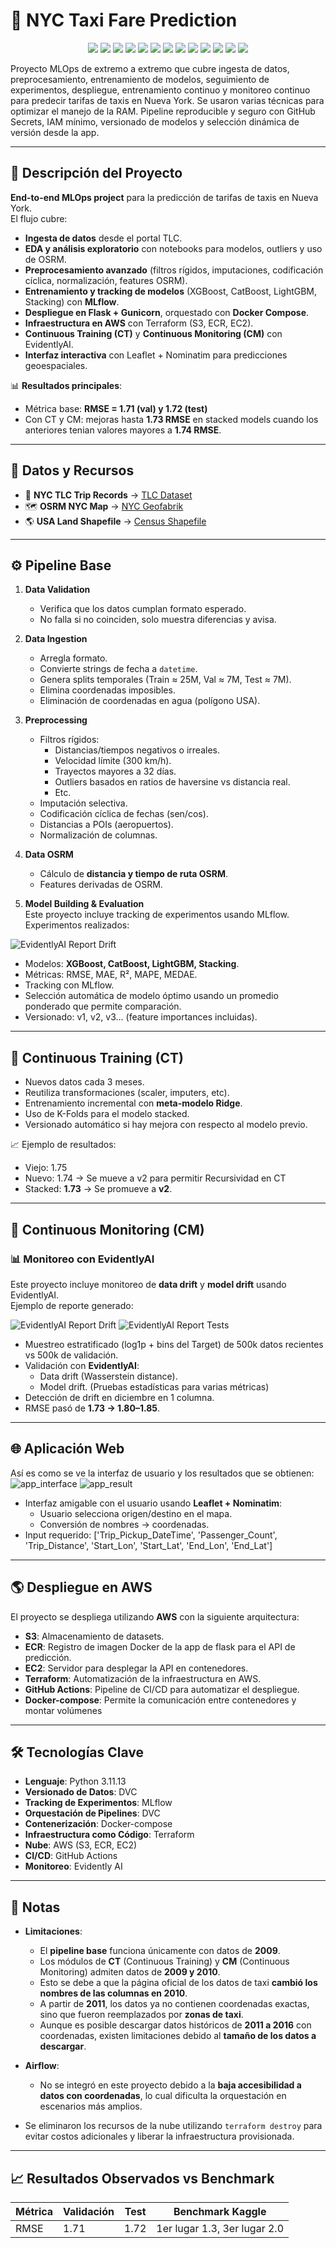 # 🚖 NYC Taxi Fare Prediction  

<p align="center">
  <img src="https://img.shields.io/badge/Python-3.11-blue?logo=python" /> 
  <img src="https://img.shields.io/badge/MLflow-Tracking-orange?logo=mlflow" /> 
  <img src="https://img.shields.io/badge/DVC-Data_Versioning-purple?logo=dvc" /> 
  <img src="https://img.shields.io/badge/Docker-Containerization-2496ED?logo=docker" /> 
  <img src="https://img.shields.io/badge/Docker--Compose-Orchestration-2496ED?logo=docker" /> 
  <img src="https://img.shields.io/badge/Terraform-Infrastructure-623CE4?logo=terraform" /> 
  <img src="https://img.shields.io/badge/AWS-S3%20%7C%20ECR%20%7C%20EC2-orange?logo=amazonaws" /> 
  <img src="https://img.shields.io/badge/OSRM-Routing-black" /> 
  <img src="https://img.shields.io/badge/Nominatim-Geocoding-green" /> 
  <img src="https://img.shields.io/badge/Flask-API-black?logo=flask" /> 
  <img src="https://img.shields.io/badge/Gunicorn-WSGI-00A86B?logo=gunicorn" /> 
  <img src="https://img.shields.io/badge/EvidentlyAI-Monitoring-blueviolet" /> 
  <img src="https://img.shields.io/badge/GitHub_Actions-CI%2FCD-black?logo=githubactions" />
</p>

Proyecto MLOps de extremo a extremo que cubre ingesta de datos, preprocesamiento, entrenamiento de modelos, seguimiento de experimentos, despliegue, entrenamiento continuo y monitoreo continuo para predecir tarifas de taxis en Nueva York. Se usaron varias técnicas para optimizar el manejo de la RAM. Pipeline reproducible y seguro con GitHub Secrets, IAM mínimo, versionado de modelos y selección dinámica de versión desde la app.

---

## 📌 Descripción del Proyecto  

**End-to-end MLOps project** para la predicción de tarifas de taxis en Nueva York.  
El flujo cubre:  

- **Ingesta de datos** desde el portal TLC.  
- **EDA y análisis exploratorio** con notebooks para modelos, outliers y uso de OSRM.  
- **Preprocesamiento avanzado** (filtros rígidos, imputaciones, codificación cíclica, normalización, features OSRM).  
- **Entrenamiento y tracking de modelos** (XGBoost, CatBoost, LightGBM, Stacking) con **MLflow**.  
- **Despliegue en Flask + Gunicorn**, orquestado con **Docker Compose**.  
- **Infraestructura en AWS** con Terraform (S3, ECR, EC2).  
- **Continuous Training (CT)** y **Continuous Monitoring (CM)** con EvidentlyAI.  
- **Interfaz interactiva** con Leaflet + Nominatim para predicciones geoespaciales.  

📊 **Resultados principales**:  
- Métrica base: **RMSE = 1.71 (val) y 1.72 (test)**  
- Con CT y CM: mejoras hasta **1.73 RMSE** en stacked models cuando los anteriores tenian valores mayores a **1.74 RMSE**.  

---

## 🔗 Datos y Recursos  

- 📂 **NYC TLC Trip Records** → [TLC Dataset](https://www.nyc.gov/site/tlc/about/tlc-trip-record-data.page?ref=hackernoon.com)  
- 🗺️ **OSRM NYC Map** → [NYC Geofabrik](https://download.geofabrik.de/north-america/us/new-york.html)  
- 🌎 **USA Land Shapefile** → [Census Shapefile](https://www2.census.gov/geo/tiger/GENZ2018/shp/cb_2018_us_nation_5m.zip)  

---

## ⚙️ Pipeline Base  

1. **Data Validation**  
   - Verifica que los datos cumplan formato esperado.  
   - No falla si no coinciden, solo muestra diferencias y avisa.  

2. **Data Ingestion**  
   - Arregla formato.  
   - Convierte strings de fecha a `datetime`.  
   - Genera splits temporales (Train ≈ 25M, Val ≈ 7M, Test ≈ 7M).
   - Elimina coordenadas imposibles.
   - Eliminación de coordenadas en agua (polígono USA).  

3. **Preprocessing**  
   - Filtros rígidos:  
     - Distancias/tiempos negativos o irreales.  
     - Velocidad límite (300 km/h).  
     - Trayectos mayores a 32 días.  
     - Outliers basados en ratios de haversine vs distancia real.
     - Etc.
   - Imputación selectiva.  
   - Codificación cíclica de fechas (sen/cos).  
   - Distancias a POIs (aeropuertos).  
   - Normalización de columnas.  

4. **Data OSRM**  
   - Cálculo de **distancia y tiempo de ruta OSRM**.  
   - Features derivadas de OSRM.  

5. **Model Building & Evaluation**  
Este proyecto incluye tracking de experimentos usando MLflow.
Experimentos realizados:

![EvidentlyAI Report Drift](images/mlflow.png)

   - Modelos: **XGBoost, CatBoost, LightGBM, Stacking**.  
   - Métricas: RMSE, MAE, R², MAPE, MEDAE.  
   - Tracking con MLflow.  
   - Selección automática de modelo óptimo usando un promedio ponderado que permite comparación.  
   - Versionado: v1, v2, v3… (feature importances incluidas).  

---

## 🔄 Continuous Training (CT)  

- Nuevos datos cada 3 meses.  
- Reutiliza transformaciones (scaler, imputers, etc).  
- Entrenamiento incremental con **meta-modelo Ridge**.
- Uso de K-Folds para el modelo stacked.  
- Versionado automático si hay mejora con respecto al modelo previo.  

📈 Ejemplo de resultados:  
- Viejo: 1.75  
- Nuevo: 1.74 → Se mueve a v2 para permitir Recursividad en CT
- Stacked: **1.73** → Se promueve a **v2**.  

---

## 📡 Continuous Monitoring (CM)  

### 📊 Monitoreo con EvidentlyAI

Este proyecto incluye monitoreo de **data drift** y **model drift** usando EvidentlyAI.  
Ejemplo de reporte generado:

![EvidentlyAI Report Drift](images/evidently1.png)
![EvidentlyAI Report Tests](images/evidently2.png)

- Muestreo estratificado (log1p + bins del Target) de 500k datos recientes vs 500k de validación.  
- Validación con **EvidentlyAI**:  
  - Data drift (Wasserstein distance).  
  - Model drift. (Pruebas estadísticas para varias métricas) 
- Detección de drift en diciembre en 1 columna.  
- RMSE pasó de **1.73 → 1.80–1.85**.  

---

## 🌐 Aplicación Web  
Así es como se ve la interfaz de usuario y los resultados que se obtienen:
![app_interface](images/app_interface.png)
![app_result](images/app_result.png)

- Interfaz amigable con el usuario usando **Leaflet + Nominatim**:  
  - Usuario selecciona origen/destino en el mapa.  
  - Conversión de nombres → coordenadas.  
- Input requerido: ['Trip_Pickup_DateTime', 'Passenger_Count', 'Trip_Distance', 'Start_Lon', 'Start_Lat', 'End_Lon', 'End_Lat']

---

## 🌎 Despliegue en AWS  

El proyecto se despliega utilizando **AWS** con la siguiente arquitectura:  

- **S3**: Almacenamiento de datasets.  
- **ECR**: Registro de imagen Docker de la app de flask para el API de predicción.  
- **EC2**: Servidor para desplegar la API en contenedores.  
- **Terraform**: Automatización de la infraestructura en AWS.  
- **GitHub Actions**: Pipeline de CI/CD para automatizar el despliegue. 
- **Docker-compose**: Permite la comunicación entre contenedores y montar volúmenes 

---

## 🛠️ Tecnologías Clave  

- **Lenguaje**: Python 3.11.13  
- **Versionado de Datos**: DVC  
- **Tracking de Experimentos**: MLflow  
- **Orquestación de Pipelines**: DVC 
- **Contenerización**: Docker-compose 
- **Infraestructura como Código**: Terraform  
- **Nube**: AWS (S3, ECR, EC2)  
- **CI/CD**: GitHub Actions  
- **Monitoreo**: Evidently AI  

---

## 📝 Notas

- **Limitaciones**:  
  - El **pipeline base** funciona únicamente con datos de **2009**.  
  - Los módulos de **CT** (Continuous Training) y **CM** (Continuous Monitoring) admiten datos de **2009 y 2010**.  
  - Esto se debe a que la página oficial de los datos de taxi **cambió los nombres de las columnas en 2010**.  
  - A partir de **2011**, los datos ya no contienen coordenadas exactas, sino que fueron reemplazados por **zonas de taxi**.  
  - Aunque es posible descargar datos históricos de **2011 a 2016** con coordenadas, existen limitaciones debido al **tamaño de los datos a descargar**.  

- **Airflow**:  
  - No se integró en este proyecto debido a la **baja accesibilidad a datos con coordenadas**, lo cual dificulta la orquestación en escenarios más amplios.
 
- Se eliminaron los recursos de la nube utilizando `terraform destroy` para evitar costos adicionales y liberar la infraestructura provisionada.
---

## 📈 Resultados Observados vs Benchmark

| Métrica | Validación | Test | Benchmark Kaggle |
|---------|-----------|------|----------------|
| RMSE    | 1.71      | 1.72 | 1er lugar 1.3, 3er lugar 2.0 |
